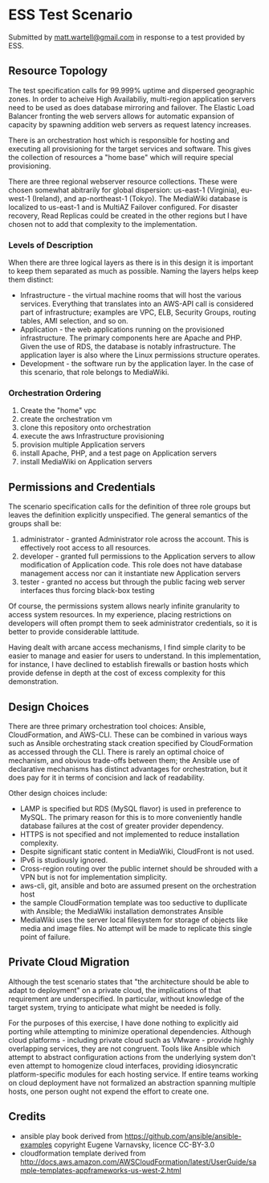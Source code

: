 # ESS Test Scenario

Submitted by matt.wartell@gmail.com in response to a test provided by ESS.


## Resource Topology

The test specification calls for 99.999% uptime and dispersed geographic
zones.  In order to acheive High Availabiliy, multi-region application
servers need to be used as does database mirroring and failover.
The Elastic Load Balancer fronting the web servers allows for automatic
expansion of capacity by spawning addition web servers as request latency
increases.

There is an orchestration host which is responsible for hosting and
executing all provisioning for the target services and software. This
gives the collection of resources a "home base" which will require
special provisioning.

There are three regional webserver resource collections. These were
chosen somewhat abitrarily for global dispersion: us-east-1 (Virginia),
eu-west-1 (Ireland), and ap-northeast-1 (Tokyo). The MediaWiki database is
localized to us-east-1 and is MultiAZ Failover configured. For disaster
recovery, Read Replicas could be created in the other regions but
I have chosen not to add that complexity to the implementation.

### Levels of Description

When there are three logical layers as there is in this design it
is important to keep them separated as much as possible. Naming the
layers helps keep them distinct:

  *  Infrastructure - the virtual machine rooms that will host
     the various services. Everything that translates into an AWS-API
     call is considered part of infrastructure; examples are VPC, ELB,
     Security Groups, routing tables, AMI selection, and so on.
  *  Application - the web applications running on the provisioned
     infrastructure. The primary components here are Apache and PHP.
     Given the use of RDS, the database is notably infrastructure.
     The application layer is also where the Linux permissions
     structure operates.
  *  Development - the software run by the application layer. In the
     case of this scenario, that role belongs to MediaWiki.

### Orchestration Ordering

  1. Create the "home" vpc
  2. create the orchestration vm
  3. clone this repository onto orchestration
  4. execute the aws Infrastructure provisioning
  5. provision multiple Application servers
  6. install Apache, PHP, and a test page on Application servers
  7. install MediaWiki on Application servers

## Permissions and Credentials

The scenario specification calls for the definition of three role groups
but leaves the definition explicitly unspecified. The general
semantics of the groups shall be:

  1. administrator - granted Administrator role across the account. This
     is effectively root access to all resources.
  2. developer - granted full permissions to the Application servers to
     allow modification of Application code. This role does not have
     database management access nor can it instantiate new Application
     servers
  3. tester - granted no access but through the public facing web server
     interfaces thus forcing black-box testing

Of course, the permissions system allows nearly infinite granularity
to access system resources. In my experience, placing restrictions on
developers will often prompt them to seek administrator credentials,
so it is better to provide considerable lattitude.

Having dealt with arcane access mechanisms, I find simple clarity to
be easier to manage and easier for users to understand. In this
implementation, for instance, I have declined to establish firewalls
or bastion hosts which provide defense in depth at the cost of excess
complexity for this demonstration.

## Design Choices

There are three primary orchestration tool choices: Ansible,
CloudFormation, and AWS-CLI. These can be combined in various ways such
as Ansible orchestrating stack creation specified by CloudFormation as
accessed through the CLI. There is rarely an optimal choice of mechanism,
and obvious trade-offs between them; the Ansible use of declarative
mechanisms has distinct advantages for orchestration, but it does pay
for it in terms of concision and lack of readability.

Other design choices include:

* LAMP is specified but RDS (MySQL flavor) is used in preference to MySQL.
  The primary reason for this is to more conveniently handle
  database failures at the cost of greater provider
  dependency.
* HTTPS is not specified and not implemented to reduce
  installation complexity.
* Despite significant static content in MediaWiki, CloudFront
  is not used.
* IPv6 is studiously ignored.
* Cross-region routing over the public internet should be shrouded
  with a VPN but is not for implementation simplicity.
* aws-cli, git, ansible and boto are assumed present on the orchestration host
* the sample CloudFormation template was too seductive to
  dupllicate with Ansible; the MediaWiki installation demonstrates
  Ansible
* MediaWiki uses the server local filesystem for storage of
  objects like media and image files. No attempt will be
  made to replicate this single point of failure.

## Private Cloud Migration

Although the test scenario states that "the architecture should be able
to adapt to deployment" on a private cloud, the implications of that
requirement are underspecified. In particular, without knowledge of the
target system, trying to anticipate what might be needed is folly.

For the purposes of this exercise, I have done nothing to explicitly aid
porting while attempting to minimize operational dependencies. Although
cloud platforms - including private cloud such as VMware - provide
highly overlapping services, they are not congruent. Tools like Ansible
which attempt to abstract configuration actions from the underlying
system don't even attempt to homogenize cloud interfaces, providing
idiosyncratic platform-specific modules for each hosting service. If
entire teams working on cloud deployment have not formalized an
abstraction spanning multiple hosts, one person ought not expend the
effort to create one.

## Credits

  * ansible play book derived from https://github.com/ansible/ansible-examples
    copyright Eugene Varnavsky, licence CC-BY-3.0
  * cloudformation template derived from
    http://docs.aws.amazon.com/AWSCloudFormation/latest/UserGuide/sample-templates-appframeworks-us-west-2.html

